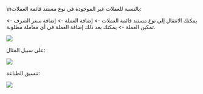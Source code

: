\nبالنسبة للعملات غير الموجودة في نوع مستند قائمة العملات:

يمكنك الانتقال إلى نوع مستند قائمة العملات -> إضافة العملة -> إضافة سعر الصرف -> تمكين العملة -> يمكنك بعد ذلك إضافة العملة في أي معاملة مطلوبة.

![](https://docs.erpnext.com/files/kue13XQ.png)

على سبيل المثال:

![](https://docs.erpnext.com/files/NrkXiGJ.png)

تنسيق الطباعة:

![](https://docs.erpnext.com/files/QKgg11w.png)